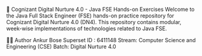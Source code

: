 📘 Cognizant Digital Nurture 4.0 - Java FSE Hands-on Exercises
Welcome to the Java Full Stack Engineer (FSE) hands-on practice repository for Cognizant Digital Nurture 4.0 (DN4). This repository contains modular, week-wise implementations of technologies related to Java FSE.

👨‍🎓 Author
Ankur Bose
Superset ID : 6411148 
Stream: Computer Science and Engineering (CSE)
Batch: Digital Nurture 4.0
